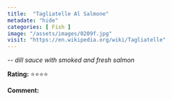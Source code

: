 ```yaml
---
title:  "Tagliatelle Al Salmone"
metadate: "hide"
categories: [ Fish ]
image: "/assets/images/0209f.jpg"
visit: "https://en.wikipedia.org/wiki/Tagliatelle"
---
```


_-- dill sauce with smoked and fresh salmon_

**Rating:** ⭐️⭐️⭐️⭐️  
  
**Comment:**

